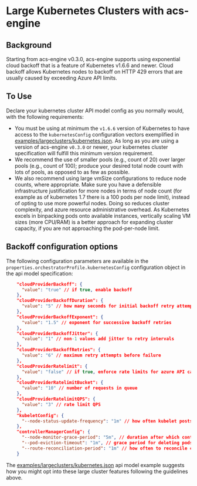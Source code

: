 # Large Kubernetes Clusters with acs-engine

## Background
Starting from acs-engine v0.3.0, acs-engine supports using exponential cloud backoff that is a feature of Kubernetes v1.6.6 and newer. Cloud backoff allows Kubernetes nodes to backoff on HTTP 429 errors that are usually caused by exceeding Azure API limits.

## To Use
Declare your kubernetes cluster API model config as you normally would, with the following requirements:
- You must be using at minimum the `v1.6.6` version of Kubernetes to have access to the `kubernetesConfig` configuration vectors exemplified in [examples/largeclusters/kubernetes.json](https://github.com/Azure/acs-engine/blob/master/examples/largeclusters/kubernetes.json). As long as you are using a version of acs-engine `v0.3.0` or newer, your kubernetes cluster specification will fulfill this minimum version requirement.
- We recommend the use of smaller pools (e.g., count of 20) over larger pools (e.g., count of 100); produce your desired total node count with lots of pools, as opposed to as few as possible.
- We also recommend using large vmSize configurations to reduce node counts, where appropriate. Make sure you have a defensible infrastructure justification for more nodes in terms of node count (for example as of kubernetes 1.7 there is a 100 pods per node limit), instead of opting to use more powerful nodes. Doing so reduces cluster complexity, and azure resource administrative overhead. As Kubernetes excels in binpacking pods onto available instances, vertically scaling VM sizes (more CPU/RAM) is a better approach for expanding cluster capacity, if you are not approaching the pod-per-node limit.

## Backoff configuration options
The following configuration parameters are available in the `properties.orchestratorProfile.kubernetesConfig` configuration object in the api model specification:

```json
    "cloudProviderBackoff": {
      "value": "true" // if true, enable backoff
    },
    "cloudProviderBackoffDuration": {
      "value": "5" // how many seconds for initial backoff retry attempt
    },
    "cloudProviderBackoffExponent": {
      "value": "1.5" // exponent for successive backoff retries
    },
    "cloudProviderBackoffJitter": {
      "value": "1" // non-1 values add jitter to retry intervals
    },
    "cloudProviderBackoffRetries": {
      "value": "6" // maximum retry attempts before failure
    },
    "cloudProviderRatelimit": {
      "value": "false" // if true, enforce rate limits for azure API calls
    },
    "cloudProviderRatelimitBucket": {
      "value": "10" // number of requests in queue
    },
    "cloudProviderRatelimitQPS": {
      "value": "3" // rate limit QPS
    },
    "kubeletConfig": {
      "--node-status-update-frequency": "1m" // how often kubelet posts node status to master
    },
    "controllerManagerConfig": {
      "--node-monitor-grace-period": "5m", // duration after which controller manager marks an AWOL node as NotReady
      "--pod-eviction-timeout": "1m", // grace period for deleting pods on failed nodes
      "--route-reconciliation-period": "1m" // how often to reconcile cloudprovider-originating node routes
    }
```
The [examples/largeclusters/kubernetes.json](https://github.com/Azure/acs-engine/blob/master/examples/largeclusters/kubernetes.json) api model example suggests how you might opt into these large cluster features following the guidelines above.